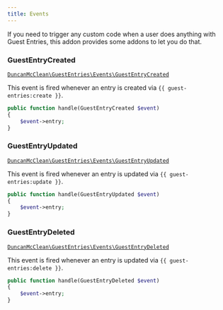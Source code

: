 ```yaml
---
title: Events
---
```


If you need to trigger any custom code when a user does anything with Guest Entries, this addon provides some addons to let you do that.

### GuestEntryCreated

[`DuncanMcClean\GuestEntries\Events\GuestEntryCreated`](https://github.com/duncanmcclean/guest-entries/blob/main/src/Events/GuestEntryCreated.php)

This event is fired whenever an entry is created via `{{ guest-entries:create }}`.

```php
public function handle(GuestEntryCreated $event)
{
	$event->entry;
}
```

### GuestEntryUpdated

[`DuncanMcClean\GuestEntries\Events\GuestEntryUpdated`](https://github.com/duncanmcclean/guest-entries/blob/main/src/Events/GuestEntryUpdated.php)

This event is fired whenever an entry is updated via `{{ guest-entries:update }}`.

```php
public function handle(GuestEntryUpdated $event)
{
	$event->entry;
}
```

### GuestEntryDeleted

[`DuncanMcClean\GuestEntries\Events\GuestEntryDeleted`](https://github.com/duncanmcclean/guest-entries/blob/main/src/Events/GuestEntryDeleted.php)

This event is fired whenever an entry is updated via `{{ guest-entries:delete }}`.

```php
public function handle(GuestEntryDeleted $event)
{
	$event->entry;
}
```
